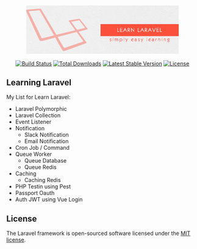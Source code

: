 <p align="center"><img src="/public/laravel.jpg" width="400"></p>

<p align="center">
<a href="https://travis-ci.org/laravel/framework"><img src="https://travis-ci.org/laravel/framework.svg" alt="Build Status"></a>
<a href="https://packagist.org/packages/laravel/framework"><img src="https://poser.pugx.org/laravel/framework/d/total.svg" alt="Total Downloads"></a>
<a href="https://packagist.org/packages/laravel/framework"><img src="https://poser.pugx.org/laravel/framework/v/stable.svg" alt="Latest Stable Version"></a>
<a href="https://packagist.org/packages/laravel/framework"><img src="https://poser.pugx.org/laravel/framework/license.svg" alt="License"></a>
</p>

## Learning Laravel
My List for Learn Laravel:

- Laravel Polymorphic
- Laravel Collection
- Event Listener
- Notification
    - Slack Notification
    - Email Notification
- Cron Job / Command
- Queue Worker
    - Queue Database
    - Queue Redis
- Caching 
    - Caching Redis
- PHP Testin using Pest
- Passport Oauth
- Auth JWT using Vue Login

## License

The Laravel framework is open-sourced software licensed under the [MIT license](https://opensource.org/licenses/MIT).
